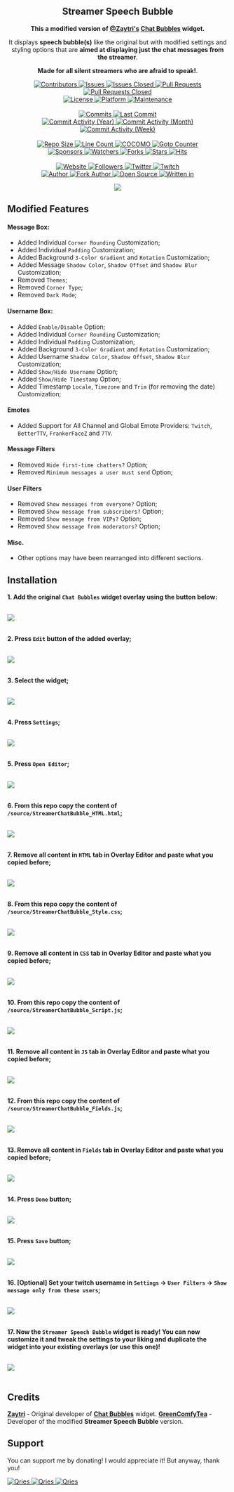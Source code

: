 

<p align="center">
	<h2 align="center">
		<b>Streamer Speech Bubble</b>
	</h2>
	<p align="center">
		<b>This a modified version of <a href="https://zaytri.com/">@Zaytri's</a> <a href="https://github.com/Zaytri/stream-elements-widgets">Chat Bubbles</a> widget.</b>
	</p>
	<p align="center">
		It displays <b>speech bubble(s)</b> like the original but with modified settings and styling options that are <b>aimed at displaying just the chat messages from the streamer</b>.
	</p>
	<p align="center">
		<b>Made for all silent streamers who are afraid to speak!</b>.
	</p>
</p>

<p align="center">
	<a href="https://github.com/GreenComfyTea/Streamer-Speech-Bubble/graphs/contributors">
		<img alt="Contributors" src="https://custom-icon-badges.demolab.com/github/contributors/greencomfytea/Streamer-Speech-Bubble?logo=person-add" />
	</a>
	<a href="https://github.com/GreenComfyTea/Streamer-Speech-Bubble/issues">
		<img alt="Issues" src="https://custom-icon-badges.demolab.com/github/issues/greencomfytea/Streamer-Speech-Bubble?logo=issue-opened" />
	</a>
	<a href="https://github.com/GreenComfyTea/Streamer-Speech-Bubble/issues">
		<img alt="Issues Closed" src="https://custom-icon-badges.demolab.com/github/issues-closed/greencomfytea/Streamer-Speech-Bubble?logo=issue-closed" />
	</a>
	<a href="https://github.com/GreenComfyTea/Streamer-Speech-Bubble/pulls">
		<img alt="Pull Requests" src="https://custom-icon-badges.demolab.com/github/issues-pr/greencomfytea/Streamer-Speech-Bubble?logo=git-pull-request" />
	</a>
	<a href="https://github.com/GreenComfyTea/Streamer-Speech-Bubble/pulls">
		<img alt="Pull Requests Closed" src="https://custom-icon-badges.demolab.com/github/issues-pr-closed/greencomfytea/Streamer-Speech-Bubble?logo=git-pull-request-closed" />
	</a>
	<br>
	<a href="">
		<img alt="License" src="https://custom-icon-badges.demolab.com/github/license/greencomfytea/Streamer-Speech-Bubble?logo=law" />
	</a>
	<a href="https://streamelements.com">
		<img alt="Platform" src="https://custom-icon-badges.demolab.com/badge/platform-StreamElements-blue?logo=device-desktop" />
	</a>
	<a href="">
		<img alt="Maintenance" src="https://custom-icon-badges.demolab.com/maintenance/yes/2023?logo=tools" />
	</a>
	<br>
	<br>
	<a href="https://github.com/GreenComfyTea/Streamer-Speech-Bubble/commits/main">
		<img alt="Commits" src="https://custom-icon-badges.demolab.com/github/commit-activity/t/greencomfytea/Streamer-Speech-Bubble?logo=git-commit" />
	</a>
	<a href="https://github.com/GreenComfyTea/Streamer-Speech-Bubble/commits/main">
		<img alt="Last Commit" src="https://custom-icon-badges.demolab.com/github/last-commit/greencomfytea/Streamer-Speech-Bubble?logo=git-commit" />
	</a>
	<br>
	<a href="https://github.com/GreenComfyTea/Streamer-Speech-Bubble/graphs/commit-activity">
		<img alt="Commit Activity (Year)" src="https://custom-icon-badges.demolab.com/github/commit-activity/y/greencomfytea/Streamer-Speech-Bubble?logo=pulse" />
	</a>
	<a href="https://github.com/GreenComfyTea/Streamer-Speech-Bubble/graphs/commit-activity">
		<img alt="Commit Activity (Month)" src="https://custom-icon-badges.demolab.com/github/commit-activity/m/greencomfytea/Streamer-Speech-Bubble?logo=pulse" />
	</a>
	<a href="https://github.com/GreenComfyTea/Streamer-Speech-Bubble/graphs/commit-activity">
		<img alt="Commit Activity (Week)" src="https://custom-icon-badges.demolab.com/github/commit-activity/w/greencomfytea/Streamer-Speech-Bubble?logo=pulse" />
	</a>
	<br>
	<br>
	<a href="">
		<img alt="Repo Size" src="https://custom-icon-badges.demolab.com/github/repo-size/greencomfytea/Streamer-Speech-Bubble?logo=database" />
	</a>
	<a href="">
		<img alt="Line Count" src="https://sloc.xyz/github/greencomfytea/Streamer-Speech-Bubble" />
	</a>
	<a href="">
		<img alt="COCOMO" src="https://sloc.xyz/github/greencomfytea/Streamer-Speech-Bubble/?category=cocomo" />
	</a>
	<a href="">
		<img alt="Goto Counter" src="https://custom-icon-badges.demolab.com/github/search/greencomfytea/Streamer-Speech-Bubble/goto?logo=git-compare" />
	</a>
	<br>
	<a href="https://github.com/sponsors/greencomfytea">
		<img alt="Sponsors" src="https://custom-icon-badges.demolab.com/github/sponsors/greencomfytea?logo=heart" />
	</a>
	<a href="https://github.com/GreenComfyTea/Streamer-Speech-Bubble/watchers">
		<img alt="Watchers" src="https://custom-icon-badges.demolab.com/github/watchers/greencomfytea/Streamer-Speech-Bubble?logo=eye" />
	</a>
	<a href="https://github.com/GreenComfyTea/Streamer-Speech-Bubble/forks">
		<img alt="Forks" src="https://custom-icon-badges.demolab.com/github/forks/greencomfytea/Streamer-Speech-Bubble?logo=repo-forked" />
	</a>
	<a href="https://github.com/GreenComfyTea/Streamer-Speech-Bubble/stargazers">
		<img alt="Stars" src="https://custom-icon-badges.demolab.com/github/stars/greencomfytea/Streamer-Speech-Bubble?logo=star" />
	</a>
	<a href="https://github.com/GreenComfyTea/Streamer-Speech-Bubble/graphs/traffic">
		<img alt="Hits" src="https://custom-icon-badges.demolab.com/endpoint?url=https://hits.dwyl.com/greencomfytea/Streamer-Speech-Bubble.json?color=blue&logo=eye" />
	</a>
	<br>
	<br>
	<a href="https://streamelements.com">
		<img alt="Website" src="https://custom-icon-badges.demolab.com/website?down_color=red&down_message=down&up_color=brightgreen&up_message=up&logo=link&url=https://www.nexusmods.com/monsterhunterrise/mods/50" />
	</a>
	<a href="https://github.com/greencomfytea?tab=followers">
		<img alt="Followers" src="https://custom-icon-badges.demolab.com/github/followers/greencomfytea?logo=people" />
	</a>
	<a href="https://twitter.com/greencomfytea">
		<img alt="Twitter" src="https://img.shields.io/twitter/follow/greencomfytea?logo=twitter" />
	</a>
	<a href="https://www.twitch.tv/greencomfytea">
		<img alt="Twitch" src="https://img.shields.io/twitch/status/greencomfytea?logo=twitch" />
	</a>
	<br>
	<a href="https://github.com/Zaytri">
		<img alt="Author" src="https://custom-icon-badges.demolab.com/badge/author-Zaytri-047857?logo=person" />
	</a>
	<a href="https://github.com/GreenComfyTea">
		<img alt="Fork Author" src="https://custom-icon-badges.demolab.com/badge/fork%20author-GreenComfyTea-green?logo=person" />
	</a>
	<a href="https://github.com/topics/open-source">
		<img alt="Open Source" src="https://img.shields.io/badge/open%20source-%3F-yellow?logo=openvpn" />
	</a>
	<a href="https://www.javascript.com">
		<img alt="Written in" src="https://custom-icon-badges.demolab.com/badge/written in-html | css | js-f1e05a?logo=terminal" />
	</a>
</p>

<p align="center">
    <img src="/assets/preview.png" />
</p>

## Modified Features

#### Message Box:
 - Added Individual `Corner Rounding` Customization;
 - Added Individual `Padding` Customization;
 - Added Background `3-Color Gradient` and `Rotation` Customization;
 - Added Message `Shadow Color`, `Shadow Offset` and `Shadow Blur` Customization;
 - Removed `Themes`;
 - Removed `Corner Type`;
 - Removed `Dark Mode`;

#### Username Box:
 - Added `Enable/Disable` Option;
 - Added Individual `Corner Rounding` Customization;
 - Added Individual `Padding` Customization;
 - Added Background `3-Color Gradient` and `Rotation` Customization;
 - Added Username `Shadow Color`, `Shadow Offset`,  `Shadow Blur` Customization;
 - Added `Show/Hide Username` Option;
 - Added `Show/Hide Timestamp` Option;
 - Added Timestamp `Locale`, `Timezone` and `Trim` (for removing the date) Customization;
 
#### Emotes
 - Added Support for All Channel and Global Emote Providers: `Twitch`, `BetterTTV`, `FrankerFaceZ` and `7TV`.

#### Message Filters
 - Removed `Hide first-time chatters?` Option;
 - Removed `Minimum messages a user must send` Option;

#### User Filters
 - Removed `Show messages from everyone?` Option;
 - Removed `Show message from subscribers?` Option;
 - Removed `Show message from VIPs?` Option;
 - Removed `Show message from moderators?` Option;

#### Misc.
 - Other options may have been rearranged into different sections.

## Installation

**1. Add the original `Chat Bubbles` widget overlay using the button below:**

<br>
<a href="https://streamelements.com/dashboard/overlays/share/60d90ef30fcb3e75ea529f37">
  <img src="/assets/installation-01.png" />
</a>
<br>
<br>

**2. Press `Edit` button of the added overlay;**

<br>
<a href="https://streamelements.com/dashboard/overlays/share/60d90ef30fcb3e75ea529f37">
  <img src="/assets/installation-02.png" />
</a>
<br>
<br>

**3. Select the widget;**

<br>
<a href="https://streamelements.com/dashboard/overlays/share/60d90ef30fcb3e75ea529f37">
  <img src="/assets/installation-03.png" />
</a>
<br>
<br>

**4. Press `Settings`;**

<br>
<a href="https://streamelements.com/dashboard/overlays/share/60d90ef30fcb3e75ea529f37">
  <img src="/assets/installation-04.png" />
</a>
<br>
<br>

**5. Press `Open Editor`;**

<br>
<a href="https://streamelements.com/dashboard/overlays/share/60d90ef30fcb3e75ea529f37">
  <img src="/assets/installation-05.png" />
</a>
<br>
<br>

**6. From this repo copy the content of `/source/StreamerChatBubble_HTML.html`;**

<br>
<a href="https://streamelements.com/dashboard/overlays/share/60d90ef30fcb3e75ea529f37">
  <img src="/assets/installation-06.png" />
</a>
<br>
<br>

**7. Remove all content in `HTML` tab in Overlay Editor and paste what you copied before;**

<br>
<a href="https://streamelements.com/dashboard/overlays/share/60d90ef30fcb3e75ea529f37">
  <img src="/assets/installation-07.png" />
</a>
<br>
<br>

**8. From this repo copy the content of `/source/StreamerChatBubble_Style.css`;**

<br>
<a href="https://streamelements.com/dashboard/overlays/share/60d90ef30fcb3e75ea529f37">
  <img src="/assets/installation-08.png" />
</a>
<br>
<br>

**9. Remove all content in `CSS` tab in Overlay Editor and paste what you copied before;**

<br>
<a href="https://streamelements.com/dashboard/overlays/share/60d90ef30fcb3e75ea529f37">
  <img src="/assets/installation-09.png" />
</a>
<br>
<br>

**10. From this repo copy the content of `/source/StreamerChatBubble_Script.js`;**

<br>
<a href="https://streamelements.com/dashboard/overlays/share/60d90ef30fcb3e75ea529f37">
  <img src="/assets/installation-10.png" />
</a>
<br>
<br>

**11. Remove all content in `JS` tab in Overlay Editor and paste what you copied before;**

<br>
<a href="https://streamelements.com/dashboard/overlays/share/60d90ef30fcb3e75ea529f37">
  <img src="/assets/installation-11.png" />
</a>
<br>
<br>

**12. From this repo copy the content of `/source/StreamerChatBubble_Fields.js`;**

<br>
<a href="https://streamelements.com/dashboard/overlays/share/60d90ef30fcb3e75ea529f37">
  <img src="/assets/installation-12.png" />
</a>
<br>
<br>

**13. Remove all content in `Fields` tab in Overlay Editor and paste what you copied before;**

<br>
<a href="https://streamelements.com/dashboard/overlays/share/60d90ef30fcb3e75ea529f37">
  <img src="/assets/installation-13.png" />
</a>
<br>
<br>

**14. Press `Done` button;**

<br>
<a href="https://streamelements.com/dashboard/overlays/share/60d90ef30fcb3e75ea529f37">
  <img src="/assets/installation-14.png" />
</a>
<br>
<br>

**15. Press `Save` button;**

<br>
<a href="https://streamelements.com/dashboard/overlays/share/60d90ef30fcb3e75ea529f37">
  <img src="/assets/installation-15.png" />
</a>
<br>
<br>

**16. [Optional] Set your twitch username in `Settings` -> `User Filters` -> `Show message only from these users`;**

<br>
<a href="https://streamelements.com/dashboard/overlays/share/60d90ef30fcb3e75ea529f37">
  <img src="/assets/installation-16.png" />
</a>
<br>
<br>

**17. Now the `Streamer Speech Bubble` widget is ready! You can now customize it and tweak the settings to your liking and duplicate the widget into your existing overlays (or use this one)!**

<br>
<a href="https://streamelements.com/dashboard/overlays/share/60d90ef30fcb3e75ea529f37">
  <img src="/assets/installation-17.png" />
</a>
<br>
<br>

## Credits
**[Zaytri](https://github.com/Zaytri)** - Original developer of  **[Chat Bubbles](https://github.com/Zaytri/stream-elements-widgets)** widget.
**[GreenComfyTea](https://github.com/GreenComfyTea)** - Developer of the modified **Streamer Speech Bubble** version.

## Support

You can support me by donating! I would appreciate it! But anyway, thank you!

<a href="https://streamelements.com/greencomfytea/tip">
  <img alt="Qries" src="https://panels.twitch.tv/panel-48897356-image-c6155d48-b689-4240-875c-f3141355cb56">
</a>
<a href="https://ko-fi.com/greencomfytea">
  <img alt="Qries" src="https://panels.twitch.tv/panel-48897356-image-c2fcf835-87e4-408e-81e8-790789c7acbc">
</a>

<a href="https://ko-fi.com/zaytri">
  <img alt="Qries" src="assets/zaytri-ko-fi.png">
</a>
